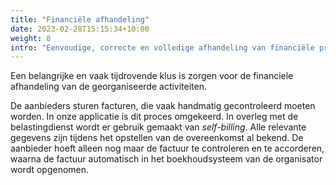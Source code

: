 ```yaml
---
title: "Financiële afhandeling"
date: 2023-02-28T15:15:34+10:00
weight: 8
intro: "Eenvoudige, correcte en volledige afhandeling van financiële processen tussen partijen (zoals facturatie van materiaal en inspanning, declaraties)."
---
```


Een belangrijke en vaak tijdrovende klus is zorgen voor de financiele afhandeling van de georganiseerde activiteiten. 

De aanbieders sturen facturen, die vaak handmatig gecontroleerd moeten worden. In onze applicatie is dit proces omgekeerd. In overleg met de belastingdienst wordt er gebruik gemaakt van _self-billing_. Alle relevante gegevens zijn tijdens het opstellen van de overeenkomst al bekend. De aanbieder hoeft alleen nog maar de factuur te controleren en te accorderen, waarna de factuur automatisch in het boekhoudsysteem van de organisator wordt opgenomen.
